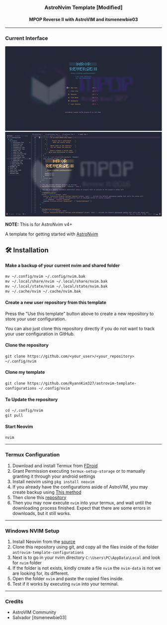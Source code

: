 <h3 align="center">AstroNvim Template [Modified]</h3>
<h4 align="center"> MPOP Reverse II with AstroVIM and itsmenewbie03</h4>

---
### Current Interface
![](current_landing.png)
![](current_version.png)

**NOTE:** This is for AstroNvim v4+

A template for getting started with [AstroNvim](https://github.com/AstroNvim/AstroNvim)

## 🛠️ Installation

#### Make a backup of your current nvim and shared folder

```shell
mv ~/.config/nvim ~/.config/nvim.bak
mv ~/.local/share/nvim ~/.local/share/nvim.bak
mv ~/.local/state/nvim ~/.local/state/nvim.bak
mv ~/.cache/nvim ~/.cache/nvim.bak
```

#### Create a new user repository from this template

Press the "Use this template" button above to create a new repository to store your user configuration.

You can also just clone this repository directly if you do not want to track your user configuration in GitHub.

#### Clone the repository

```shell
git clone https://github.com/<your_user>/<your_repository> ~/.config/nvim
```

#### Clone my template
```shell
git clone https://github.com/RyannKim327/astrovim-template-configurations ~/.config/nvim
```

#### To Update the repository
```shell
cd ~/.config/nvim
git pull
```

#### Start Neovim

```shell
nvim
```

---
### Termux Configuration
1. Download and install Termux from [FDroid](https://f-droid.org/en/packages/com.termux/)
2. Grant Permission executing `termux-setup-storage` or to manually granting it through your android settings
3. Install neovim using `pkg install neovim`
4. If you already have the configurations aside of AstroVIM, you may create backup using [This method](#Make-a-backup-of-your-current-nvim-and-shared-folder) 
5. Then clone this [repository](#clone-my-template)
6. Then you may now execute `nvim` into your termux, and wait until the downloading process finished. Expect that there are some errors in downloads, but it still works.

---
### Windows NVIM Setup
1. Install Neovim from the [source](https://neovim.io)
2. Clone this repository using git, and copy all the files inside of the folder `astrovim-template-configurations`
3. Next is to go in your nvim directory `C:\Users\PC\AppData\Local` and look for `nvim` folder
4. If the folder is not exists, kindly create a file `nvim` the `nvim-data` is not we are looking for, its different.
5. Open the folder `nvim` and paste the copied files inside.
6. Test if it works by executing `nvim` into your terminal.

---
### Credits
* AstroVIM Community
* Salvador [itsmenewbie03]
